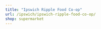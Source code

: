 ```yaml
---
title: "Ipswich Ripple Food Co-op"
url: /ipswich/ipswich-ripple-food-co-op/
shop: supermarket
---
```

